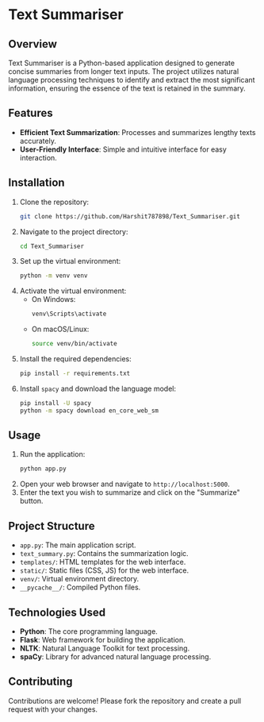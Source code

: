 # Text Summariser

## Overview
Text Summariser is a Python-based application designed to generate concise summaries from longer text inputs. The project utilizes natural language processing techniques to identify and extract the most significant information, ensuring the essence of the text is retained in the summary.

## Features
- **Efficient Text Summarization**: Processes and summarizes lengthy texts accurately.
- **User-Friendly Interface**: Simple and intuitive interface for easy interaction.

## Installation
1. Clone the repository:
    ```bash
    git clone https://github.com/Harshit787898/Text_Summariser.git
    ```
2. Navigate to the project directory:
    ```bash
    cd Text_Summariser
    ```
3. Set up the virtual environment:
    ```bash
    python -m venv venv
    ```
4. Activate the virtual environment:
    - On Windows:
        ```bash
        venv\Scripts\activate
        ```
    - On macOS/Linux:
        ```bash
        source venv/bin/activate
        ```
5. Install the required dependencies:
    ```bash
    pip install -r requirements.txt
    ```
6. Install `spacy` and download the language model:
    ```bash
    pip install -U spacy
    python -m spacy download en_core_web_sm
    ```

## Usage
1. Run the application:
    ```bash
    python app.py
    ```
2. Open your web browser and navigate to `http://localhost:5000`.
3. Enter the text you wish to summarize and click on the "Summarize" button.

## Project Structure
- `app.py`: The main application script.
- `text_summary.py`: Contains the summarization logic.
- `templates/`: HTML templates for the web interface.
- `static/`: Static files (CSS, JS) for the web interface.
- `venv/`: Virtual environment directory.
- `__pycache__/`: Compiled Python files.

## Technologies Used
- **Python**: The core programming language.
- **Flask**: Web framework for building the application.
- **NLTK**: Natural Language Toolkit for text processing.
- **spaCy**: Library for advanced natural language processing.

## Contributing
Contributions are welcome! Please fork the repository and create a pull request with your changes.
